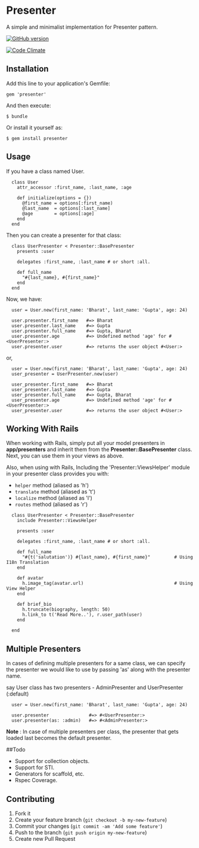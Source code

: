 # Presenter

A simple and minimalist implementation for Presenter pattern.

[![GitHub version](https://badge.fury.io/gh/Bharat311%2Fpresenter.png)](http://badge.fury.io/gh/Bharat311%2Fpresenter)

[![Code Climate](https://codeclimate.com/github/Bharat311/presenter.png)](https://codeclimate.com/github/Bharat311/presenter)

## Installation

Add this line to your application's Gemfile:

    gem 'presenter'

And then execute:

    $ bundle

Or install it yourself as:

    $ gem install presenter

## Usage

If you have a class named User.

```
  class User
    attr_accessor :first_name, :last_name, :age

    def initialize(options = {})
      @first_name = options[:first_name)
      @last_name  = options[:last_name]
      @age        = options[:age]
    end
  end
```

Then you can create a presenter for that class:

```
  class UserPresenter < Presenter::BasePresenter
    presents :user

    delegates :first_name, :last_name # or short :all.

    def full_name
      "#{last_name}, #{first_name}"
    end
  end
```

Now, we have:

```
  user = User.new(first_name: 'Bharat', last_name: 'Gupta', age: 24)

  user.presenter.first_name   #=> Bharat
  user.presenter.last_name    #=> Gupta
  user.presenter.full_name    #=> Gupta, Bharat
  user.presenter.age          #=> Undefined method 'age' for #<UserPresenter:>
  user.presenter.user         #=> returns the user object #<User:>
```

or,

```
  user = User.new(first_name: 'Bharat', last_name: 'Gupta', age: 24)
  user_presenter = UserPresenter.new(user)

  user_presenter.first_name   #=> Bharat
  user_presenter.last_name    #=> Gupta
  user_presenter.full_name    #=> Gupta, Bharat
  user_presenter.age          #=> Undefined method 'age' for #<UserPresenter:>
  user_presenter.user         #=> returns the user object #<User:>
```

## Working With Rails

When working with Rails, simply put all your model presenters in **app/presenters** and inherit them from the **Presenter::BasePresenter** class. Next, you can use them in your views as above.

Also, when using with Rails, Including the 'Presenter::ViewsHelper' module in your presenter class provides you with:

* `helper` method (aliased as 'h')
* `translate` method (aliased as 't')
* `localize` method (aliased as 'l')
* `routes` method (aliased as 'r')

```
  class UserPresenter < Presenter::BasePresenter
    include Presenter::ViewsHelper

    presents :user

    delegates :first_name, :last_name # or short :all.

    def full_name
      "#{t('salutation')} #{last_name}, #{first_name}"         # Using I18n Translation
    end

    def avatar
      h.image_tag(avatar.url)                                  # Using View Helper
    end

    def brief_bio
      h.truncate(biography, length: 50)
      h.link_to t('Read More..'), r.user_path(user)
    end

  end
```

## Multiple Presenters

In cases of defining multiple presenters for a same class, we can specify the presenter we would like to use by passing 'as' along with the presenter name.


say User class has two presenters - AdminPresenter and UserPresenter (:default)

```
  user = User.new(first_name: 'Bharat', last_name: 'Gupta', age: 24)

  user.presenter               #=> #<UserPresenter:>
  user.presenter(as: :admin)   #=> #<AdminPresenter:>
```

**Note** : In case of multiple presenters per class, the presenter that gets loaded last becomes the default presenter.

##Todo

* Support for collection objects.
* Support for STI.
* Generators for scaffold, etc.
* Rspec Coverage.

## Contributing

1. Fork it
2. Create your feature branch (`git checkout -b my-new-feature`)
3. Commit your changes (`git commit -am 'Add some feature'`)
4. Push to the branch (`git push origin my-new-feature`)
5. Create new Pull Request
